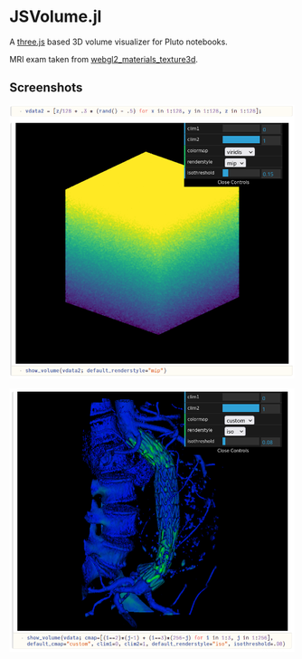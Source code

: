 # JSVolume.jl

A [three.js](https://github.com/mrdoob/three.js) based 3D volume visualizer for Pluto notebooks.

MRI exam taken from [webgl2_materials_texture3d](https://zalo.github.io/three.js/examples/webgl2_materials_texture3d.html).

## Screenshots

![Screenshot 1](vdata2.png)

![Screenshot 2](vdata.png)
